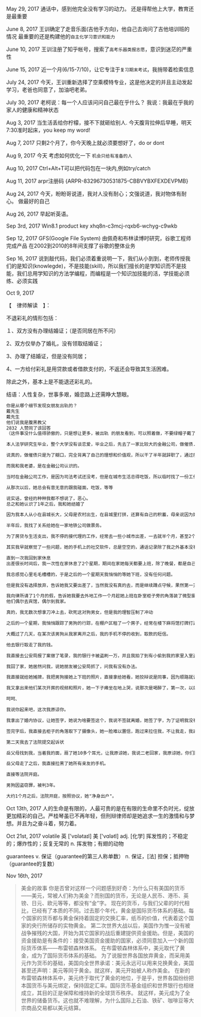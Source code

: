 
May 29, 2017
通话中，感到他完全没有学习的动力。
还是得帮他上大学，教育还是最重要

June 8, 2017
王训确定了走音乐面(吉他手方向)，他自己去询问了吉他培训班的情况
最重要的还是构建他的`自主化学习意识和能力`

June 10, 2017
王训注册了知乎帐号，搜索了`高考乐器类报志愿`，意识到迷茫的严重性

June 15, 2017
近一个月(6/15-7/10)，让它专注于`复习期末考试`，我捎带着检索信息

July 24, 2017
今天，王训重新选择了空乘模特专业，这是他决定的并且主动发起学习，老爸也同意了，加油吧老弟。

July 30, 2017
老柯说：每一个人应该问问自己最在乎什么？
我说：我最在乎我的家人的健康和精神状态

Aug 3, 2017
当生活丢给你柠檬，接不下就砸给别人.
今天腹背拉伸后早睡，明天7:30准时起床，you keep my word!

Aug 7, 2017
只剩2个月了，你今天晚上就必须要想好了，do or dont

Aug 9, 2017
今天 考虑如何优化一下
`机会只给有准备的人`

Aug 10, 2017
Ctrl+Alt+T可以把代码包在一块内,例如try/catch

Aug 11, 2017
arpr注册码
{ARPR-83296730531875-CBBVYBXFEXDEVPMB}

Aug 24, 2017
今天，盼盼哥说道，我对人没有耐心；文强说道，我对物体有耐心。
做最好的自己

Aug 26, 2017
早起听英语。

Sep 3rd, 2017
Win8.1 product key 
xhq8n-c3mcj-rqxb6-wchyg-c9wkb


Sep 12, 2017
GFS(Google File System)
由佩奇和布林读博时研究，谷歌工程师完成产品
在2002到2010的8年间支撑了谷歌的整体业务

Sep 16, 2017
说到敲代码，我们必须着重说明一下，我们从小到到，老师传授我们的是知识(knowlegde)，不是技能(skill)，所以我们擅长的是学知识而不是技能，我们总用学知识的方法学编程，而编程是一个知识加技能的活，学技能必须练、必须实践

Oct 9, 2017

【　律师解读　】：

不退彩礼的情形包括：

１、双方没有办理结婚证；（是否同居在所不问）

2、双方仅举办了婚礼，没有领取结婚证；

3、办理了结婚证，但是没有同居；

4、一方给付彩礼是用贷款或者借款支付的，不返还会导致其生活困难。

除此之外，基本上是不能退还彩礼的。



结语：人性复杂，世事多艰，婚恋路上还需睁大慧眼。

```txt
你是从哪个细节发现女朋友出轨的？
戴先生
戴先生
他们说我是腹黑教父
2832 人赞同了该回答
（这件事没什么值得骄傲的，只是想让更多，被出轨 的朋友看到，可以照着做，不要绿帽子戴了，血也被榨干了。）

本人法学研究生毕业，整个大学没有谈恋爱，毕业之后，先去了一家比较大的金融公司，做催债...

说真的，做催债只是为了糊口，完全背离了自己的理想和价值观，所以干了半年就辞职了，通过朋友找了家律师事务所工作，从打杂开始，干到现在5年了。

而我和我老婆，是在金融公司认识的。

当时在金融公司工作，是因为司法考试还没考，但是在城市生活总得吃饭，所以临时找了一份工作，我和她认识，也是在一天和同事吃饭时，刚好和她坐一桌，于是就搭话聊了起来，后来知道她高中没毕业，在公司做销售，吃饭时她知道我是研究生之后，还故意问我有没有女朋友，我说没有。

从那次以后，她总会有意无意的跟我碰面，吃饭，等等

说实话，曾经的种种我都不想说了，恶心。
总之和她认识了1年之后，我和她结婚了

因为我本人从小在县城长大，父母是农村出生，在县城里打拼，还算有自己的积蓄，母亲说因为她嫁给父亲从来没受过奶奶的欺负，所以从来都没有坏婆婆的脾气，结婚之后，父母都是想要孙子，她说现在还不想生孩子，我想了一下，自己还没挣到钱，就答应了，父母也答应了，她说想在省城买房子，父母就拿出了积蓄给我们付了60%，而其他的钱，都是由我和负担，我让她不要卖贷款了，她也就在家休息，每天玩玩电脑，逛逛街之类的，这样持续了半年才去找工作。

半年后，我找了关系给她在一家地铁公司做票务。

为了房贷与生活支出，我不停的接代理的工作，经常去一些小城市出差，一去就半个月，甚至2个月。

其实我早就察觉了一些问题，她的手机上的社交软件，总是空空的，通话记录除了我之外基本没有其他的记录，难道没有人给她打过电话，聊过天？当我拿着她手机时她会非常紧张，基本手机不离手。或许是因为职业关系，我非常敏感，我希望不是因为职业原因导致的神经质，所以没有选择与她交涉。

直到一次我回到家休息
出差很长时间后，我一次性在家休息了2个星期，期间在家她每天都要上班，除了晚餐，都是自己解决，这两个星期我们什么都没有发生，她说不舒服。

我总感觉心里毛毛槽槽的，于是之后的一个星期天我悄悄的等她下班，没有任何问题。

但是我没有选择放弃，告诉她我又要出差了，当然我没有真的去，而是继续蹲点守候，果然第一天就有一陌生男狗送她回家。

我向律所请了1个月的假，告诉她我要去外地工作一个月趁她上班在卧室柜子旁的角落装了微型摄像头，并准备了一份婚内协议。
他们偶尔去宾馆，偶尔到我家。

真的，我无数次想拿刀冲上去，砍死这对狗男女，但是我的理智压制了冲动

之后的一个星期，我悄悄跟踪了男狗的行踪，在棚户区租了一个房子，经常在楼下麻将馆打牌打通宵，基本判断是一个垃圾人，于是我办了一张银行卡，往里面存了1万元钱，放到了我的枕头下面，在上面写上了密码，并且加上了一句，送给老婆的礼物。

大概过了几天，在某次该男狗从我家离开之后，我的手机不停的收到，取款的短信。

他去银行取走了我的钱。

我直接去公安局报了案做了笔录，我的银行卡被盗刷一万，并且我拍了到有小偷到我的家里入室盗窃，并把男狗从我家里出门的照片，整理到U盘，拿着银行卡的视频，银行卡流水，作为证据提交给了警方，大概5天之后他就被刑事拘留。

我回了家，她居然问我，说她朋友被公安局抓了，问我有没有办法。

我直接就给她摊牌，我把男狗接她上下班的照片，直接拿给她看，她狡辩说是同事，因为顺路就让他送她回家，你怎么不信任我，我们离婚，此类的屁话。

我又拿出来他们某次开房的视频和照片，她一下子瘫坐在地上哭，说那次是喝醉了，第一次，以后再也不敢了。

呵呵、

我说你起来吧，这次我原谅你。

我拿出了婚内协议，让她签字，她说为啥要签这个，我说不签就离婚，她签了字，为了证明我没有胁迫她签字，我把签字按手印的全过程录了下来。

签完字后，我直接去柜子的角落取下了摄像头，她一脸难以置信，跑过来拉住我，不让我走，我直接夺门而出。

第二天我去了法院提交起诉状

岳父母找到我，当着我的面，扇了她10多个耳光，让我原谅她，我说二老回家，我原谅她，你们回家吧，明天去撤诉。

岳父母走了之后，我直接拉黑了她所有亲友的手机。

直接等法院开庭。

男狗因盗窃罪，被判3年。

大约1个月之后，法院开庭，按照协议，她"净身出户"。
```

Oct 13th, 2017
人的生命是有限的，人最可贵的是在有限的生命里不负时光，绽放更加精彩的自己。严桂琴虽已不再年轻，但刑辩律师却是她追求一生的激情和与梦想。并且为之奋斗着，努力着。

Oct 21st, 2017
volatile
英 ['vɒlətaɪl]  美 ['vɑlətl] 
adj. [化学] 挥发性的；不稳定的；爆炸性的；反复无常的
n. 挥发物；有翅的动物

guarantees
v. 保证（guarantee的第三人称单数）
n. 保证，[法] 担保；抵押物（guarantee的复数）

Nov 16th, 2017

>美金的故事
你是否曾对这样一个问题感到好奇：为什么只有美国的货币——美元，常被人们称为美金？而别国的货币，无论是人民币、港币、英镑、日元、欧元等等，都没有“金”字。
现在的货币，与我们父辈的时代相比，已经有了本质的不同。过去那个年代，黄金是国际货币体系的基础。每个国家的货币都与黄金保持着固定的交换汇率，纸币的价值，代表着这个国家的央行所储存的实物黄金。
第二次世界大战以后，美国作为惟一没有被战争摧残的大国，开始为其它国家的战后重建提供资金援助。但是，美国的资金援助是有条件的：接受美国资金援助的国家，必须同意加入一个新的国际货币体系——布雷顿森林体系。
在布雷顿森林体系中，美元取代了黄金，成为了国际货币体系的基础。
为了说服世界各国放弃黄金，而采用美元作为货币的基础，美国向全世界承诺：美元永远可以用来兑换黄金，美国甚至还声明：美元等同于黄金。就这样，美元开始被人称作美金。
在新的布雷顿森林体系中，美元终于取代了黄金的地位，于是乎，世界各国纷纷把本国货币与美元绑定，保持固定汇率。国际货币基金组织和世界银行也相继成立，其目的正是保障和维持新的全球货币秩序。
就这样，美元成为了全世界的储备货币。这也就不难理解，为什么国际上石油、铁矿、咖啡豆等大宗商品交易都以美元结算。

